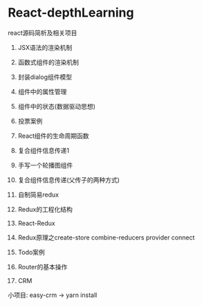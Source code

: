 # React-depthLearning
react源码简析及相关项目

1. JSX语法的渲染机制

2. 函数式组件的渲染机制

3. 封装dialog组件模型

4. 组件中的属性管理

5. 组件中的状态(数据驱动思想)

6. 投票案例

7. React组件的生命周期函数

8. 复合组件信息传递1

9. 手写一个轮播图组件

10. 复合组件信息传递(父传子的两种方式)

11. 自制简易redux

12. Redux的工程化结构

13. React-Redux

14. Redux原理之create-store combine-reducers provider connect

15. Todo案例

16. Router的基本操作

17. CRM

小项目: easy-crm
        -> yarn install


